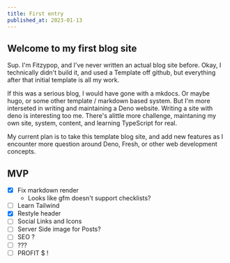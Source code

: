```yaml
---
title: First entry
published_at: 2023-01-13
---
```


## Welcome to my first blog site

Sup. I'm Fitzypop, and I've never written an actual blog site before. Okay, I technically didn't build it, and used a Template off 
github, but everything after that initial template is all my work.

If this was a serious blog, I would have gone with a mkdocs. Or maybe hugo, or some other template / markdown based system. 
But I'm more interseted in writing and maintaining a Deno website.
Writing a site with deno is interesting too me. There's alittle more challenge, maintaning my own site, system, content, 
and learning TypeScript for real.

My current plan is to take this template blog site, and add new features as I encounter more question around Deno, 
Fresh, or other web development concepts.

## MVP

- [x] Fix markdown render
  - Looks like gfm doesn't support checklists?
- [ ] Learn Tailwind
- [x] Restyle header
- [ ] Social Links and Icons
- [ ] Server Side image for Posts?
- [ ] SEO ?
- [ ] ???
- [ ] PROFIT $ !
